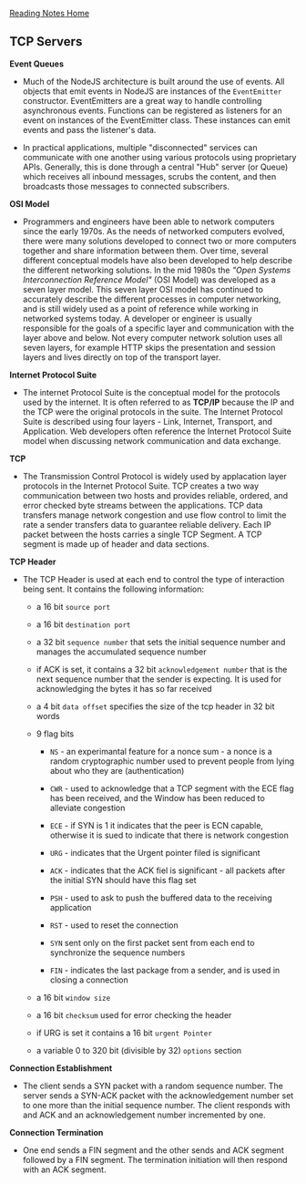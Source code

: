 [Reading Notes Home](https://d-d-wolfe.github.io/reading-notes/)

## TCP Servers

**Event Queues**

- Much of the NodeJS architecture is built around the use of events. All objects that emit events in NodeJS are instances of the `EventEmitter` constructor. EventEmitters are a great way to handle controlling asynchronous events. Functions can be registered as listeners for an event on instances of the EventEmitter class. These instances can emit events and pass the listener's data.

- In practical applications, multiple "disconnected" services can communicate with one another using various protocols using proprietary APIs. Generally, this is done through a central "Hub" server (or Queue) which receives all inbound messages, scrubs the content, and then broadcasts those messages to connected subscribers.

**OSI Model**

- Programmers and engineers have been able to network computers since the early 1970s. As the needs of networked computers evolved, there were many solutions developed to connect two or more computers together and share information between them. Over time, several different conceptual models have also been developed to help describe the different networking solutions. In the mid 1980s the *"Open Systems Interconnection Reference Model"* (OSI Model) was developed as a seven layer model. This seven layer OSI model has continued to accurately describe the different processes in computer networking, and is still widely used as a point of reference while working in networked systems today. A developer or engineer is usually responsible for the goals of a specific layer and communication with the layer above and below. Not every computer network solution uses all seven layers, for example HTTP skips the presentation and session layers and lives directly on top of the transport layer.

**Internet Protocol Suite**

- The internet Protocol Suite is the conceptual model for the protocols used by the internet. It is often referred to as **TCP/IP** because the IP and the TCP were the original protocols in the suite. The Internet Protocol Suite is described using four layers - Link, Internet, Transport, and Application. Web developers often reference the Internet Protocol Suite model when discussing network communication and data exchange.

**TCP**

- The Transmission Control Protocol is widely used by applacation layer protocols in the Internet Protocol Suite. TCP creates a two way communication between two hosts and provides reliable, ordered, and error checked byte streams between the applications. TCP data transfers manage network congestion and use flow control to limit the rate a sender transfers data to guarantee reliable delivery. Each IP packet between the hosts carries a single TCP Segment. A TCP segment is made up of header and data sections.

**TCP Header**

- The TCP Header is used at each end to control the type of interaction being sent. It contains the following information:

  - a 16 bit `source port`

  - a 16 bit `destination port`

  - a 32 bit `sequence number` that sets the initial sequence number and manages the accumulated sequence number

  - if ACK is set, it contains a 32 bit `acknowledgement number` that is the next sequence number that the sender is expecting. It is used for acknowledging the bytes it has so far received

  - a 4 bit `data offset` specifies the size of the tcp header in 32 bit words

  - 9 flag bits

    - `NS` - an experimantal feature for a nonce sum - a nonce is a random cryptographic number used to prevent people from lying about who they are (authentication)

    - `CWR` - used to acknowledge that a TCP segment with the ECE flag has been received, and the Window has been reduced to alleviate congestion

    - `ECE` - if SYN is 1 it indicates that the peer is ECN capable, otherwise it is sued to indicate that there is network congestion

    - `URG` - indicates that the Urgent pointer filed is significant

    - `ACK` - indicates that the ACK fiel is significant - all packets after the initial SYN should have this flag set

    - `PSH` - used to ask to push the buffered data to the receiving application

    - `RST` - used to reset the connection

    - `SYN` sent only on the first packet sent from each end to synchronize the sequence numbers

    - `FIN` - indicates the last package from a sender, and is used in closing a connection

  - a 16 bit `window size`

  - a 16 bit `checksum` used for error checking the header

  - if URG is set it contains a 16 bit `urgent Pointer`

  - a variable 0 to 320 bit (divisible by 32) `options` section

**Connection Establishment**

- The client sends a SYN packet with a random sequence number. The server sends a SYN-ACK packet with the acknowledgement number set to one more than the initial sequence number. The client responds with and ACK and an acknowledgement number incremented by one.

**Connection Termination**

- One end sends a FIN segment and the other sends and ACK segment followed by a FIN segment. The termination initiation will then respond with an ACK segment.